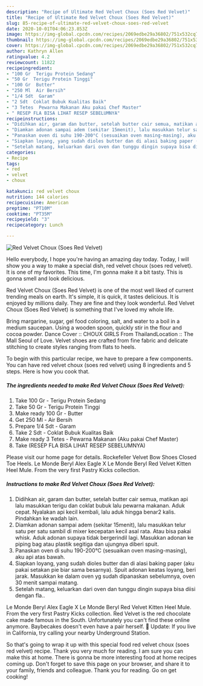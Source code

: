 ```yaml
---
description: "Recipe of Ultimate Red Velvet Choux (Soes Red Velvet)"
title: "Recipe of Ultimate Red Velvet Choux (Soes Red Velvet)"
slug: 85-recipe-of-ultimate-red-velvet-choux-soes-red-velvet
date: 2020-10-01T04:06:23.853Z
image: https://img-global.cpcdn.com/recipes/2069edbe29a36802/751x532cq70/red-velvet-choux-soes-red-velvet-foto-resep-utama.jpg
thumbnail: https://img-global.cpcdn.com/recipes/2069edbe29a36802/751x532cq70/red-velvet-choux-soes-red-velvet-foto-resep-utama.jpg
cover: https://img-global.cpcdn.com/recipes/2069edbe29a36802/751x532cq70/red-velvet-choux-soes-red-velvet-foto-resep-utama.jpg
author: Kathryn Allen
ratingvalue: 4.2
reviewcount: 11822
recipeingredient:
- "100 Gr  Terigu Protein Sedang"
- "50 Gr  Terigu Protein Tinggi"
- "100 Gr  Butter"
- "250 Ml  Air Bersih"
- "1/4 Sdt  Garam"
- "2 Sdt  Coklat Bubuk Kualitas Baik"
- "3 Tetes  Pewarna Makanan Aku pakai Chef Master"
- " RESEP FLA BISA LIHAT RESEP SEBELUMNYA"
recipeinstructions:
- "Didihkan air, garam dan butter, setelah butter cair semua, matikan api lalu masukkan terigu dan coklat bubuk lalu pewarna makanan. Aduk cepat. Nyalakan api kecil kembali, lalu aduk hingga benar2 kalis. Pindahkan ke wadah lain."
- "Diamkan adonan sampai adem (sekitar 15menit), lalu masukkan telur satu per satu sambil di mixer kecepatan kecil asal rata. Atau bisa pakai whisk. Aduk adonan supaya tidak bergerindil lagi. Masukkan adonan ke piping bag atau plastik segitiga dan ujungnya diberi spuit."
- "Panaskan oven di suhu 190-200°C (sesuaikan oven masing-masing), aku api atas bawah."
- "Siapkan loyang, yang sudah dioles butter dan di alasi baking paper (aku pakai setakan pie biar sama besarnya). Spuit adonan keatas loyang, beri jarak. Masukkan ke dalam oven yg sudah dipanaskan sebelumnya, oven 30 menit sampai matang."
- "Setelah matang, keluarkan dari oven dan tunggu dingin supaya bisa diisi dengan fla.."
categories:
- Recipe
tags:
- red
- velvet
- choux

katakunci: red velvet choux 
nutrition: 144 calories
recipecuisine: American
preptime: "PT10M"
cooktime: "PT35M"
recipeyield: "3"
recipecategory: Lunch

---
```



![Red Velvet Choux (Soes Red Velvet)](https://img-global.cpcdn.com/recipes/2069edbe29a36802/751x532cq70/red-velvet-choux-soes-red-velvet-foto-resep-utama.jpg)

Hello everybody, I hope you're having an amazing day today. Today, I will show you a way to make a special dish, red velvet choux (soes red velvet). It is one of my favorites. This time, I'm gonna make it a bit tasty. This is gonna smell and look delicious.

Red Velvet Choux (Soes Red Velvet) is one of the most well liked of current trending meals on earth. It's simple, it is quick, it tastes delicious. It is enjoyed by millions daily. They are fine and they look wonderful. Red Velvet Choux (Soes Red Velvet) is something that I've loved my whole life.

Bring margarine, sugar, gel food coloring, salt, and water to a boil in a medium saucepan. Using a wooden spoon, quickly stir in the flour and cocoa powder. Dance Cover :: CHOUX GIRLS From ThailandLocation :: The Mall Seoul of Love. Velvet shoes are crafted from fine fabric and delicate stitching to create styles ranging from flats to heels.


To begin with this particular recipe, we have to prepare a few components. You can have red velvet choux (soes red velvet) using 8 ingredients and 5 steps. Here is how you cook that.

<!--inarticleads1-->

##### The ingredients needed to make Red Velvet Choux (Soes Red Velvet):

1. Take 100 Gr - Terigu Protein Sedang
1. Take 50 Gr - Terigu Protein Tinggi
1. Make ready 100 Gr - Butter
1. Get 250 Ml - Air Bersih
1. Prepare 1/4 Sdt - Garam
1. Take 2 Sdt - Coklat Bubuk Kualitas Baik
1. Make ready 3 Tetes - Pewarna Makanan (Aku pakai Chef Master)
1. Take  (RESEP FLA BISA LIHAT RESEP SEBELUMNYA)


Please visit our home page for details. Rockefeller Velvet Bow Shoes Closed Toe Heels. Le Monde Beryl Alex Eagle X Le Monde Beryl Red Velvet Kitten Heel Mule. From the very first Pastry Kicks collection. 

<!--inarticleads2-->

##### Instructions to make Red Velvet Choux (Soes Red Velvet):

1. Didihkan air, garam dan butter, setelah butter cair semua, matikan api lalu masukkan terigu dan coklat bubuk lalu pewarna makanan. Aduk cepat. Nyalakan api kecil kembali, lalu aduk hingga benar2 kalis. Pindahkan ke wadah lain.
1. Diamkan adonan sampai adem (sekitar 15menit), lalu masukkan telur satu per satu sambil di mixer kecepatan kecil asal rata. Atau bisa pakai whisk. Aduk adonan supaya tidak bergerindil lagi. Masukkan adonan ke piping bag atau plastik segitiga dan ujungnya diberi spuit.
1. Panaskan oven di suhu 190-200°C (sesuaikan oven masing-masing), aku api atas bawah.
1. Siapkan loyang, yang sudah dioles butter dan di alasi baking paper (aku pakai setakan pie biar sama besarnya). Spuit adonan keatas loyang, beri jarak. Masukkan ke dalam oven yg sudah dipanaskan sebelumnya, oven 30 menit sampai matang.
1. Setelah matang, keluarkan dari oven dan tunggu dingin supaya bisa diisi dengan fla..


Le Monde Beryl Alex Eagle X Le Monde Beryl Red Velvet Kitten Heel Mule. From the very first Pastry Kicks collection. Red Velvet is the red chocolate cake made famous in the South. Unfortunately you can&#39;t find these online anymore. Baybecakes doesn&#39;t even have a pair herself. 🙁 Update: If you live in California, try calling your nearby Underground Station. 

So that's going to wrap it up with this special food red velvet choux (soes red velvet) recipe. Thank you very much for reading. I am sure you can make this at home. There is gonna be more interesting food at home recipes coming up. Don't forget to save this page on your browser, and share it to your family, friends and colleague. Thank you for reading. Go on get cooking!
